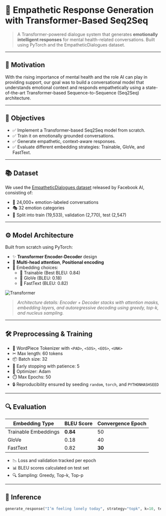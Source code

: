 # 🤗 Empathetic Response Generation with Transformer-Based Seq2Seq

> A Transformer-powered dialogue system that generates **emotionally intelligent responses** for mental health-related conversations. Built using PyTorch and the EmpatheticDialogues dataset.

---

## 🧠 Motivation

With the rising importance of mental health and the role AI can play in providing support, our goal was to build a conversational model that understands emotional context and responds empathetically using a state-of-the-art Transformer-based Sequence-to-Sequence (Seq2Seq) architecture.

---

## 📌 Objectives

- ✅ Implement a Transformer-based Seq2Seq model from scratch.
- ✅ Train it on emotionally grounded conversations.
- ✅ Generate empathetic, context-aware responses.
- ✅ Evaluate different embedding strategies: Trainable, GloVe, and FastText.

---

## 📚 Dataset

We used the [EmpatheticDialogues dataset](https://huggingface.co/datasets/empathetic_dialogues) released by Facebook AI, consisting of:

- 💬 24,000+ emotion-labeled conversations
- 🎭 32 emotion categories
- 📂 Split into train (19,533), validation (2,770), test (2,547)

---

## ⚙️ Model Architecture

Built from scratch using PyTorch:

- ✨ **Transformer Encoder-Decoder** design
- 🧩 **Multi-head attention**, **Positional encoding**
- 🔢 Embedding choices:
  - 🔹 Trainable (Best BLEU: 0.84)
  - 🔹 GloVe (BLEU: 0.18)
  - 🔹 FastText (BLEU: 0.82)

![Transformer](https://upload.wikimedia.org/wikipedia/commons/3/3f/Transformer.png)

> *Architecture details: Encoder + Decoder stacks with attention masks, embedding layers, and autoregressive decoding using greedy, top-k, and nucleus sampling.*

---

## 🛠️ Preprocessing & Training

- 🧹 WordPiece Tokenizer with `<PAD>`, `<SOS>`, `<EOS>`, `<UNK>`
- ✂ Max length: 60 tokens
- 📦 Batch size: 32
- 🔁 Early stopping with patience: 5
- 🎯 Optimizer: Adam
- ⏱️ Max Epochs: 50
- 🔒 Reproducibility ensured by seeding `random`, `torch`, and `PYTHONHASHSEED`

---

## 🔍 Evaluation

| Embedding Type       | BLEU Score | Convergence Epoch |
|----------------------|------------|-------------------|
| Trainable Embeddings | **0.84**   | 50                |
| GloVe                | 0.18       | 40                |
| FastText             | 0.82       | **30**            |

- 📉 Loss and validation tracked per epoch
- 📊 BLEU scores calculated on test set
- 🔍 Sampling: Greedy, Top-k, Top-p

---

## 🚀 Inference

```python
generate_response("I’m feeling lonely today", strategy="topk", k=10, temperature=0.8)
